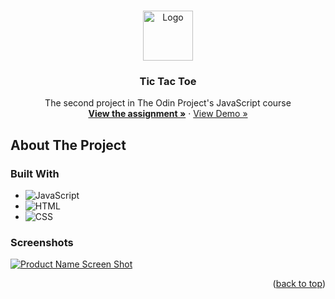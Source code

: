 <!-- Improved compatibility of back to top link: See: https://github.com/othneildrew/Best-README-Template/pull/73 -->
<a name="readme-top"></a>
<!--
*** Thanks for checking out the Best-README-Template. If you have a suggestion
*** that would make this better, please fork the repo and create a pull request
*** or simply open an issue with the tag "enhancement".
*** Don't forget to give the project a star!
*** Thanks again! Now go create something AMAZING! :D
-->



<!-- PROJECT LOGO -->
<br />
<div align="center">
  <a href="https://github.com/ftrbnd/odin-tic-tac-toe">
    <img src="https://avatars.githubusercontent.com/u/4441966" alt="Logo" width="80" height="80">
  </a>

<h3 align="center">Tic Tac Toe</h3>

  <p align="center">
    The second project in The Odin Project's JavaScript course
    <br />
    <a href="https://www.theodinproject.com/lessons/node-path-javascript-tic-tac-toe"><strong>View the assignment »</strong></a>
    ·
    <a href="https://ftrbnd.github.io/odin-tic-tac-toe/">View Demo »</a>
  </p>
</div>



<!-- ABOUT THE PROJECT -->
## About The Project

### Built With

* ![JavaScript][JavaScript]
* ![HTML][HTML]
* ![CSS][CSS]


### Screenshots

[![Product Name Screen Shot][product-screenshot-1]](https://ftrbnd.github.io/odin-tic-tac-toe/)

<p align="right">(<a href="#readme-top">back to top</a>)</p>

<!-- MARKDOWN LINKS & IMAGES -->
<!-- https://www.markdownguide.org/basic-syntax/#reference-style-links -->
[HTML]: https://img.shields.io/badge/html-E34F26?style=for-the-badge&logo=html5&logoColor=white
[CSS]: https://img.shields.io/badge/css-1572B6?style=for-the-badge&logo=css3&logoColor=white
[JavaScript]: https://img.shields.io/badge/javascript-F7DF1E?style=for-the-badge&logo=javascript&logoColor=black
[product-screenshot-1]: https://i.imgur.com/8bjCcVg.png
